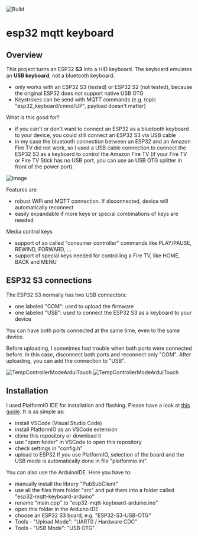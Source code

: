 ![Build](https://github.com/OMOTE-Community/esp32-mqtt-keyboard/actions/workflows/build-platformio.yml/badge.svg)

# esp32 mqtt keyboard
## Overview
This project turns an ESP32 <b>S3</b> into a HID keyboard. The keyboard emulates an <b>USB keyboard</b>, not a bluetooth keyboard.
* only works with an ESP32 S3 (tested) or ESP32 S2 (not tested), because the original ESP32 does not support native USB OTG
* Keystrokes can be send with MQTT commands (e.g. topic "esp32_keyboard/cmnd/UP", payload doesn't matter)

What is this good for?
* if you can't or don't want to connect an ESP32 as a bluetooth keyboard to your device, you could still connect an ESP32 S3 via USB cable
* in my case the bluetooth connection between an ESP32 and an Amazon Fire TV did not work, so I used a USB cable connection to connect the ESP32 S3 as a keyboard to control the Amazon Fire TV (if your Fire TV or Fire TV Stick has no USB port, you can use an USB OTG splitter in front of the power port).

![image](https://github.com/user-attachments/assets/6354f67f-a429-48a9-b5b9-a3ccc01a3f61)


Features are
* robust WiFi and MQTT connection. If disconnected, device will automatically reconnect
* easily expandable if more keys or special combinations of keys are needed

Media control keys
* support of so called "consumer controller" commands like PLAY/PAUSE, REWIND, FORWARD, ...
* support of special keys needed for controlling a Fire TV, like HOME, BACK and MENU

## ESP32 S3 connections
The ESP32 S3 normally has two USB connectors:
* one labeled "COM": used to upload the firmware
* one labeled "USB": used to connect the ESP32 S3 as a keyboard to your device

You can have both ports connected at the same time, even to the same device.

Before uploading, I sometimes had trouble when both ports were connected before. In this case, disconnect both ports and reconnect only "COM". After uploading, you can add the connection to "USB".

![TempControllerModeArduiTouch](https://github.com/OMOTE-Community/esp32-mqtt-keyboard/blob/main/images/ESP32_S3_Back.jpg)
![TempControllerModeArduiTouch](https://github.com/OMOTE-Community/esp32-mqtt-keyboard/blob/main/images/ESP32_S3_Front.jpg)

## Installation
I used PlatformIO IDE for installation and flashing. Please have a look at <a href="https://docs.platformio.org/en/latest/integration/ide/vscode.html#installation">this guide</a>. It is as simple as:
* install VSCode (Visual Studio Code)
* install PlatformIO as an VSCode extension
* clone this repository or download it
* use "open folder" in VSCode to open this repository
* check settings in "config.h"
* upload to ESP32
If you use PlatformIO, selection of the board and the USB mode is automatically done in file "platformio.ini".

You can also use the ArduinoIDE. Here you have to:
* manually install the library "PubSubClient"
* use all the files from folder "src" and put them into a folder called "esp32-mqtt-keyboard-arduino"
* rename "main.cpp" to "esp32-mqtt-keyboard-arduino.ino"
* open this folder in the Arduino IDE
* choose an ESP32 S3 board, e.g. "ESP32-S3-USB-OTG"
* Tools - "Upload Mode": "UART0 / Hardware CDC"
* Tools - "USB Mode": "USB OTG"

  


